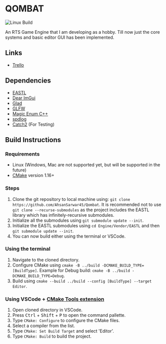 # QOMBAT

![Linux Build](https://github.com/AhsanSarwar45/Qombat/actions/workflows/Build.yml/badge.svg)

An RTS Game Engine that I am developing as a hobby. Till now just the core systems and basic editor GUI has been implemented.

## Links

- [Trello](https://trello.com/b/7q6IzuhJ/qombat)

## Dependencies

- [EASTL](https://github.com/electronicarts/EASTL)
- [Dear ImGui](https://github.com/ocornut/imgui)
- [Glad](https://github.com/Dav1dde/glad)
- [GLFW](https://github.com/glfw/glfw)
- [Magic Enum C++](https://github.com/Neargye/magic_enum)
- [spdlog](https://github.com/gabime/spdlog)
- [Catch2](https://github.com/catchorg/Catch2) (For Testing)

## Build Instructions

### Requirements

- Linux (Windows, Mac are not supported yet, but will be supported in the future)
- [CMake](https://cmake.org/) version 1.16+

### Steps

1. Clone the git repository to local machine using: `git clone https://github.com/AhsanSarwar45/Qombat`. It is recommended not to use `git clone --recurse-submodules` as the project includes the EASTL library which has infinitely-recursive submodules.
2. Initialize all the submodules using `git submodule update --init`.
3. Initialize the EASTL submodules using `cd Engine/Vendor/EASTL` and then `git submodule update --init`.
4. You can now build either using the terminal or VSCode.

### Using the terminal

1. Navigate to the cloned directory.
2. Configure CMake using `cmake -B ../build -DCMAKE_BUILD_TYPE=[BuildType]`. Example for Debug build: `cmake -B ../build -DCMAKE_BUILD_TYPE=Debug`.
3. Build using `cmake --build ../build --config [BuildType] --target Editor`.

### Using VSCode + [CMake Tools extension](https://marketplace.visualstudio.com/items?itemName=ms-vscode.cmake-tools)

1. Open cloned directory in VSCode.
2. Press <kbd>Ctrl</kbd> + <kbd>Shift</kbd> + <kbd>P</kbd> to open the command pallette.
3. Type `CMake: Configure` to configure the CMake files.
4. Select a compiler from the list.
5. Type `CMake: Set Build Target` and select 'Editor'.
6. Type `CMake: Build` to build the project.
